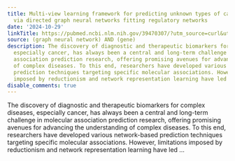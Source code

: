 ```yaml
---
title: Multi-view learning framework for predicting unknown types of cancer markers
  via directed graph neural networks fitting regulatory networks
date: '2024-10-29'
linkTitle: https://pubmed.ncbi.nlm.nih.gov/39470307/?utm_source=curl&utm_medium=rss&utm_campaign=pubmed-2&utm_content=1x5bM_TNL8gjogAcnslpo2s2PbDe-61JVM2h9yowOYSiZ7Dkrt&fc=20220919211934&ff=20241030210337&v=2.18.0.post9+e462414
source: (graph neural network) AND (gene)
description: The discovery of diagnostic and therapeutic biomarkers for complex diseases,
  especially cancer, has always been a central and long-term challenge in molecular
  association prediction research, offering promising avenues for advancing the understanding
  of complex diseases. To this end, researchers have developed various network-based
  prediction techniques targeting specific molecular associations. However, limitations
  imposed by reductionism and network representation learning have led ...
disable_comments: true
---
```

The discovery of diagnostic and therapeutic biomarkers for complex diseases, especially cancer, has always been a central and long-term challenge in molecular association prediction research, offering promising avenues for advancing the understanding of complex diseases. To this end, researchers have developed various network-based prediction techniques targeting specific molecular associations. However, limitations imposed by reductionism and network representation learning have led ...
